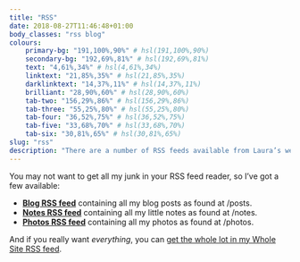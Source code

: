 ```yaml
---
title: "RSS"
date: 2018-08-27T11:46:48+01:00
body_classes: "rss blog"
colours:
    primary-bg: "191,100%,90%" # hsl(191,100%,90%)
    secondary-bg: "192,69%,81%" # hsl(192,69%,81%)
    text: "4,61%,34%" # hsl(4,61%,34%)
    linktext: "21,85%,35%" # hsl(21,85%,35%)
    darklinktext: "14,37%,11%" # hsl(14,37%,11%)
    brilliant: "28,90%,60%" # hsl(28,90%,60%)
    tab-two: "156,29%,86%" # hsl(156,29%,86%)
    tab-three: "55,25%,80%" # hsl(55,25%,80%)
    tab-four: "36,52%,75%" # hsl(36,52%,75%)
    tab-five: "33,68%,70%" # hsl(33,68%,70%)
    tab-six: "30,81%,65%" # hsl(30,81%,65%)
slug: "rss"
description: "There are a number of RSS feeds available from Laura’s website."
---
```


You may not want to get all my junk in your RSS feed reader, so I’ve got a few available:

- [**Blog RSS feed**](/posts/index.xml) containing all my blog posts as found at /posts.
- [**Notes RSS feed**](/notes/index.xml) containing all my little notes as found at /notes.
- [**Photos RSS feed**](/photos/index.xml) containing all my photos as found at /photos.

And if you really want *everything*, you can [get the whole lot in my Whole Site RSS feed](/index.xml).